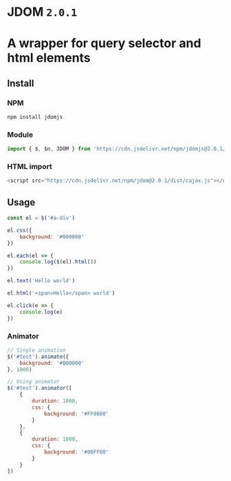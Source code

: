 # JDOM `2.0.1`
# A wrapper for query selector and html elements

## Install
### NPM
```bash
npm install jdomjs
```

### Module
```js
import { $, $n, JDOM } from 'https://cdn.jsdelivr.net/npm/jdomjs@2.0.1/index.js'
```

### HTML import
```js
<script src="https://cdn.jsdelivr.net/npm/jdom@2.0.1/dist/cajax.js"></script>
```

## Usage
```js
const el = $('#a-div')

el.css({
    background: '#000000'
})

el.each(el => {
    console.log($(el).html())
})

el.text('Hello world')

el.html('<span>Hello</span> world')

el.click(e => {
    console.log(e)
})
```

### Animator
```js
// Single animation
$('#test').animate({
    background: '#000000'
}, 1000)

// Using animator
$('#test').animator([
    {
        duration: 1000,
        css: {
            background: '#FF0000'
        }
    },
    {
        duration: 1000,
        css: {
            background: '#00FF00'
        }
    }
])
```